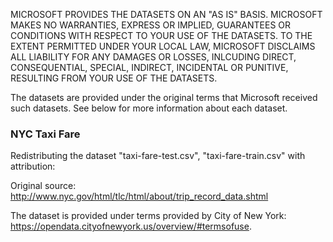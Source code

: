 MICROSOFT PROVIDES THE DATASETS ON AN "AS IS" BASIS. MICROSOFT MAKES NO WARRANTIES, EXPRESS OR IMPLIED, GUARANTEES OR CONDITIONS WITH RESPECT TO YOUR USE OF THE DATASETS. TO THE EXTENT PERMITTED UNDER YOUR LOCAL LAW, MICROSOFT DISCLAIMS ALL LIABILITY FOR ANY DAMAGES OR LOSSES, INLCUDING DIRECT, CONSEQUENTIAL, SPECIAL, INDIRECT, INCIDENTAL OR PUNITIVE, RESULTING FROM YOUR USE OF THE DATASETS.

The datasets are provided under the original terms that Microsoft received such datasets. See below for more information about each dataset.

### NYC Taxi Fare

Redistributing the dataset "taxi-fare-test.csv", "taxi-fare-train.csv" with attribution:

Original source: http://www.nyc.gov/html/tlc/html/about/trip_record_data.shtml

The dataset is provided under terms provided by City of New York: https://opendata.cityofnewyork.us/overview/#termsofuse.
